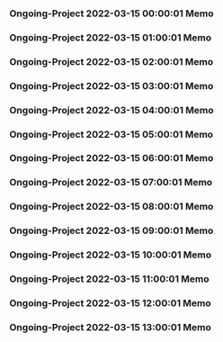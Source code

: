 ### Ongoing-Project 2022-03-15 00:00:01 Memo
### Ongoing-Project 2022-03-15 01:00:01 Memo
### Ongoing-Project 2022-03-15 02:00:01 Memo
### Ongoing-Project 2022-03-15 03:00:01 Memo
### Ongoing-Project 2022-03-15 04:00:01 Memo
### Ongoing-Project 2022-03-15 05:00:01 Memo
### Ongoing-Project 2022-03-15 06:00:01 Memo
### Ongoing-Project 2022-03-15 07:00:01 Memo
### Ongoing-Project 2022-03-15 08:00:01 Memo
### Ongoing-Project 2022-03-15 09:00:01 Memo
### Ongoing-Project 2022-03-15 10:00:01 Memo
### Ongoing-Project 2022-03-15 11:00:01 Memo
### Ongoing-Project 2022-03-15 12:00:01 Memo
### Ongoing-Project 2022-03-15 13:00:01 Memo
